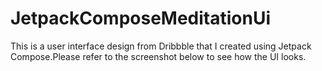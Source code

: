 # JetpackComposeMeditationUi
This is a user interface design from Dribbble that I created using Jetpack Compose.Please refer to the screenshot below to see how the UI looks.
